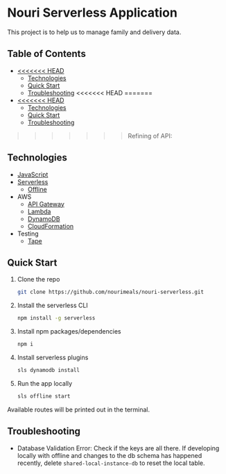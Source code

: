# Nouri Serverless Application <!-- omit in toc -->

This project is to help us to manage family and delivery data.

## Table of Contents <!-- omit in toc -->

- [<<<<<<< HEAD](#-head)
  - [Technologies](#technologies)
  - [Quick Start](#quick-start)
  - [Troubleshooting](#troubleshooting)
<<<<<<< HEAD
=======
- [<<<<<<< HEAD](#-head)
  - [Technologies](#technologies)
  - [Quick Start](#quick-start)
  - [Troubleshooting](#troubleshooting)
>>>>>>> Refining of API:

## Technologies

- [JavaScript](https://developer.mozilla.org/en-US/docs/Web/JavaScript)
- [Serverless](https://www.serverless.com/framework/docs/getting-started/)
  - [Offline](https://www.npmjs.com/package/serverless-offline)
- AWS
  - [API Gateway](https://docs.aws.amazon.com/apigateway/latest/developerguide/welcome.html)
  - [Lambda](https://aws.amazon.com/lambda/)
  - [DynamoDB](https://docs.aws.amazon.com/amazondynamodb/latest/developerguide/Introduction.html)
  - [CloudFormation](https://aws.amazon.com/cloudformation/)
- Testing
  - [Tape](https://github.com/substack/tape)

## Quick Start

1. Clone the repo
   
   ```bash
   git clone https://github.com/nourimeals/nouri-serverless.git
   ```

2. Install the serverless CLI

   ```bash
   npm install -g serverless
   ```

3. Install npm packages/dependencies

   ```bash
   npm i
   ```

4. Install serverless plugins

   ```bash
   sls dynamodb install
   ```

5. Run the app locally

   ```bash
   sls offline start
   ```

Available routes will be printed out in the terminal.

## Troubleshooting

- Database Validation Error: Check if the keys are all there. If developing locally with offline and changes to the db schema has happened recently, delete ``shared-local-instance-db`` to reset the local table.
